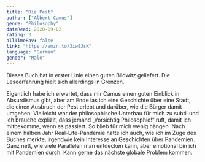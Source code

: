 ```yaml
---
title: "Die Pest"
author: ["Albert Camus"]
genre: "Philosophy"
dateRead: 2020-09-02
rating: 3
allTimeFav: false
link: "https://amzn.to/3iw8JsK"
language: "German"
gender: "Male"
---
```


Dieses Buch hat in erster Linie einen guten Bildwitz geliefert. Die Leseerfahrung hielt sich allerdings in Grenzen.

Eigentlich habe ich erwartet, dass mir Camus einen guten Einblick in Absurdismus gibt, aber am Ende las ich eine Geschichte über eine Stadt, die einen Ausbruch der Pest erlebt und darüber, wie die Bürger damit umgehen. Vielleicht war der philosophische Unterbau für mich zu subtil und ich brauche explizit, dass jemand „Vorsichtig Philosophie!“ ruft, damit ich mitbekomme, wenn es passiert. So blieb für mich wenig hängen. Nach einem halben Jahr Real-Life-Pandemie hatte ich auch, wie ich im Zuge des Buches merkte, irgendwie kein Interesse an Geschichten über Pandemien. Ganz nett, wie viele Parallelen man entdecken kann, aber emotional bin ich mit Pandemien durch. Kann gerne das nächste globale Problem kommen.
